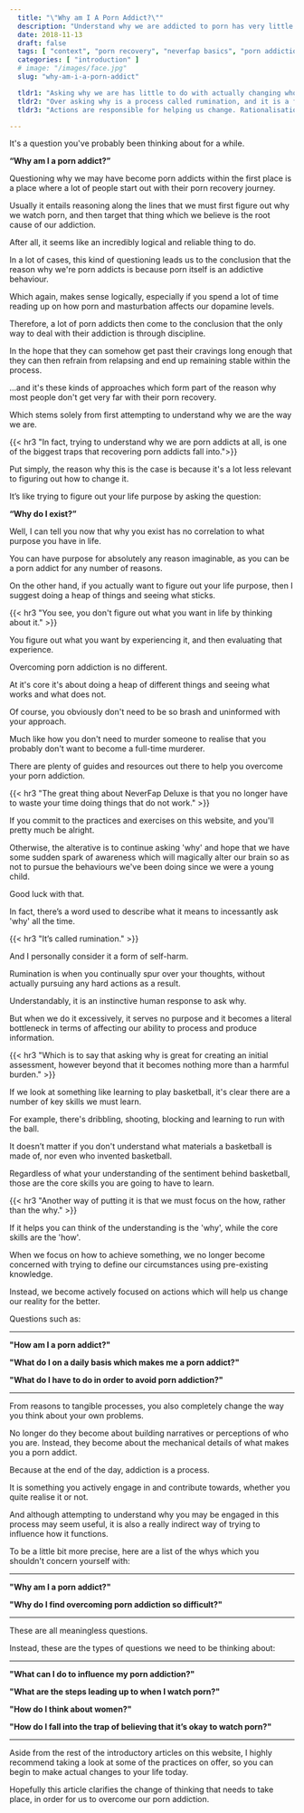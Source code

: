 ```yaml
---
  title: "\"Why am I A Porn Addict?\""
  description: "Understand why we are addicted to porn has very little in common with figuring out how to overcome porn addiction."
  date: 2018-11-13
  draft: false
  tags: [ "context", "porn recovery", "neverfap basics", "porn addiction", "addiction", "awareness", "nofap", "neverfap", "neverfap deluxe", "neverfap basics", "NoFap Alternative" ]
  categories: [ "introduction" ]
  # image: "/images/face.jpg"
  slug: "why-am-i-a-porn-addict"

  tldr1: "Asking why we are has little to do with actually changing who we are."
  tldr2: "Over asking why is a process called rumination, and it is a form of self-harm"
  tldr3: "Actions are responsible for helping us change. Rationalisations on the other hand do not help in any way."

---
```


<!-- Very Happy With Edit -->

It's a question you've probably been thinking about for a while.

**“Why am I a porn addict?”**

Questioning why we may have become porn addicts within the first place is a place where a lot of people start out with their porn recovery journey.

Usually it entails reasoning along the lines that we must first figure out why we watch porn, and then target that thing which we believe is the root cause of our addiction.

After all, it seems like an incredibly logical and reliable thing to do.

In a lot of cases, this kind of questioning leads us to the conclusion that the reason why we're porn addicts is because porn itself is an addictive behaviour.

Which again, makes sense logically, especially if you spend a lot of time reading up on how porn and masturbation affects our dopamine levels.

Therefore, a lot of porn addicts then come to the conclusion that the only way to deal with their addiction is through discipline.

In the hope that they can somehow get past their cravings long enough that they can then refrain from relapsing and end up remaining stable within the process.

...and it's these kinds of approaches which form part of the reason why most people don't get very far with their porn recovery.

Which stems solely from first attempting to understand why we are the way we are.

{{< hr3 "In fact, trying to understand why we are porn addicts at all, is one of the biggest traps that recovering porn addicts fall into.">}}

Put simply, the reason why this is the case is because it's a lot less relevant to figuring out how to change it. 

It’s like trying to figure out your life purpose by asking the question:

**“Why do I exist?”**

Well, I can tell you now that why you exist has no correlation to what purpose you have in life. 

You can have purpose for absolutely any reason imaginable, as you can be a porn addict for any number of reasons. 

On the other hand, if you actually want to figure out your life purpose, then I suggest doing a heap of things and seeing what sticks.


{{< hr3 "You see, you don't figure out what you want in life by thinking about it." >}}


You figure out what you want by experiencing it, and then evaluating that experience.

Overcoming porn addiction is no different. 

At it's core it's about doing a heap of different things and seeing what works and what does not.

Of course, you obviously don't need to be so brash and uninformed with your approach.

Much like how you don't need to murder someone to realise that you probably don't want to become a full-time murderer.

There are plenty of guides and resources out there to help you overcome your porn addiction. 


{{< hr3 "The great thing about NeverFap Deluxe is that you no longer have to waste your time doing things that do not work." >}}
 

If you commit to the practices and exercises on this website, and you'll pretty much be alright. 

Otherwise, the alterative is to continue asking 'why' and hope that we have some sudden spark of awareness which will magically alter our brain so as not to pursue the behaviours we've been doing since we were a young child.

Good luck with that.

In fact, there’s a word used to describe what it means to incessantly ask 'why' all the time. 


{{< hr3 "It’s called rumination." >}}

And I personally consider it a form of self-harm.

Rumination is when you continually spur over your thoughts, without actually pursuing any hard actions as a result.

Understandably, it is an instinctive human response to ask why. 

But when we do it excessively, it serves no purpose and it becomes a literal bottleneck in terms of affecting our ability to process and produce information. 


{{< hr3 "Which is to say that asking why is great for creating an initial assessment, however beyond that it becomes nothing more than a harmful burden." >}}


If we look at something like learning to play basketball, it's clear there are a number of key skills we must learn. 

For example, there's dribbling, shooting, blocking and learning to run with the ball. 

It doesn’t matter if you don't understand what materials a basketball is made of, nor even who invented basketball. 

Regardless of what your understanding of the sentiment behind basketball, those are the core skills you are going to have to learn.  

<!-- Which is to say that while dribbling is important, practicing dribbling  -->

<!-- 

 is something which may help you better understand those skills, however the core skills themselves are undeniable.

 -->

{{< hr3 "Another way of putting it is that we must focus on the how, rather than the why." >}}

If it helps you can think of the understanding is the 'why', while the core skills are the 'how'.

When we focus on how to achieve something, we no longer become concerned with trying to define our circumstances using pre-existing knowledge. 

Instead, we become actively focused on actions which will help us change our reality for the better. 

Questions such as: 

<hr class="hrul"/>

**"How am I a porn addict?"** 

**"What do I on a daily basis which makes me a porn addict?"** 

**"What do I have to do in order to avoid porn addiction?"**

<hr class="hrul__bottom"/>

From reasons to tangible processes, you also completely change the way you think about your own problems. 

No longer do they become about building narratives or perceptions of who you are. Instead, they become about the mechanical details of what makes you a porn addict.

Because at the end of the day, addiction is a process. 

It is something you actively engage in and contribute towards, whether you quite realise it or not. 

And although attempting to understand why you may be engaged in this process may seem useful, it is also a really indirect way of trying to influence how it functions. 

To be a little bit more precise, here are a list of the whys which you shouldn't concern yourself with:

<hr class="hrul"/>

**"Why am I a porn addict?"**

**"Why do I find overcoming porn addiction so difficult?"**

<hr class="hrul__bottom"/>

These are all meaningless questions. 

Instead, these are the types of questions we need to be thinking about:

<hr class="hrul"/>

**"What can I do to influence my porn addiction?"**

**"What are the steps leading up to when I watch porn?"**

**"How do I think about women?"**

**"How do I fall into the trap of believing that it’s okay to watch porn?"**

<hr class="hrul__bottom"/>

Aside from the rest of the introductory articles on this website, I highly recommend taking a look at some of the practices on offer, so you can begin to make actual changes to your life today.

Hopefully this article clarifies the change of thinking that needs to take place, in order for us to overcome our porn addiction.



